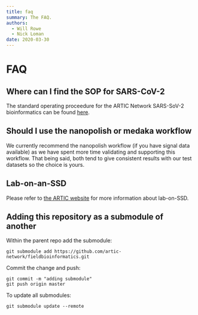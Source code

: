 ```yaml
---
title: faq
summary: The FAQ.
authors:
  - Will Rowe
  - Nick Loman
date: 2020-03-30
---
```


# FAQ

## Where can I find the SOP for SARS-CoV-2

The standard operating proceedure for the ARTIC Network SARS-SoV-2 bioinformatics can be found [here](https://artic.network/ncov-2019/ncov2019-bioinformatics-sop.html).

## Should I use the nanopolish or medaka workflow

We currently recommend the nanopolish workflow (if you have signal data available) as we have spent more time validating and supporting this workflow. That being said, both tend to give consistent results with our test datasets so the choice is yours.

## Lab-on-an-SSD

Please refer to [the ARTIC website](https://artic.network/lab-on-an-SSD) for more information about lab-on-SSD.

## Adding this repository as a submodule of another

Within the parent repo add the submodule:

```
git submodule add https://github.com/artic-network/fieldbioinformatics.git
```

Commit the change and push:

```
git commit -m "adding submodule"
git push origin master
```

To update all submodules:

```
git submodule update --remote
```
